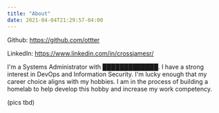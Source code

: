```yaml
---
title: "About"
date: 2021-04-04T21:29:57-04:00
---
```

Github: https://github.com/ottter

LinkedIn: https://www.linkedin.com/in/crossjamesr/

I'm a Systems Administrator with █████████████. I have a strong interest in DevOps and Information Security. I'm lucky 
enough that my career choice aligns with my hobbies. I am in the process of building a homelab to help develop this 
hobby and increase my work competency. 

(pics tbd)